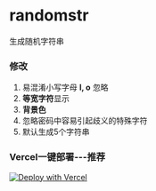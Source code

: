 # randomstr
生成随机字符串

### 修改
1. 易混淆小写字母 **l, o** 忽略
2. **等宽字符**显示
3. **背景色**
4. 忽略密码中容易引起歧义的特殊字符
5. 默认生成5个字符串

### Vercel一键部署---推荐
[![Deploy with Vercel](https://vercel.com/button)](https://vercel.com/new/clone?repository-url=https://github.com/palboss/randomstr)
